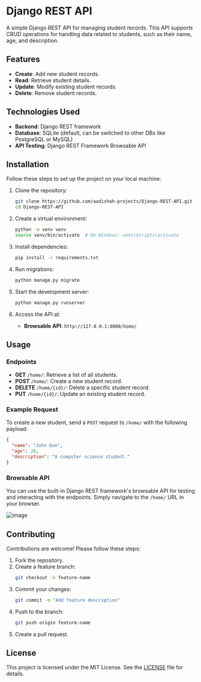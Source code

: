 # Django REST API

A simple Django REST API for managing student records. This API supports CRUD operations for handling data related to students, such as their name, age, and description.

## Features

- **Create**: Add new student records.
- **Read**: Retrieve student details.
- **Update**: Modify existing student records.
- **Delete**: Remove student records.

## Technologies Used

- **Backend**: Django REST framework
- **Database**: SQLite (default, can be switched to other DBs like PostgreSQL or MySQL)
- **API Testing**: Django REST Framework Browsable API

## Installation

Follow these steps to set up the project on your local machine:

1. Clone the repository:
   ```bash
   git clone https://github.com/aadishah-projects/Django-REST-API.git
   cd Django-REST-API
   ```

2. Create a virtual environment:
   ```bash
   python -m venv venv
   source venv/bin/activate  # On Windows: venv\Scripts\activate
   ```

3. Install dependencies:
   ```bash
   pip install -r requirements.txt
   ```

4. Run migrations:
   ```bash
   python manage.py migrate
   ```

5. Start the development server:
   ```bash
   python manage.py runserver
   ```

6. Access the API at:
   - **Browsable API**: `http://127.0.0.1:8000/home/`

## Usage

### Endpoints

- **GET** `/home/`: Retrieve a list of all students.
- **POST** `/home/`: Create a new student record.
- **DELETE** `/home/{id}/`: Delete a specific student record.
- **PUT** `/home/{id}/`: Update an existing student record.

### Example Request

To create a new student, send a `POST` request to `/home/` with the following payload:

```json
{
  "name": "John Doe",
  "age": 20,
  "description": "A computer science student."
}
```

### Browsable API

You can use the built-in Django REST framework's browsable API for testing and interacting with the endpoints. Simply navigate to the `/home/` URL in your browser.

![image](https://github.com/user-attachments/assets/4ee0e5aa-6859-406b-8a6d-08623d876268)

## Contributing

Contributions are welcome! Please follow these steps:

1. Fork the repository.
2. Create a feature branch:
   ```bash
   git checkout -b feature-name
   ```
3. Commit your changes:
   ```bash
   git commit -m "Add feature description"
   ```
4. Push to the branch:
   ```bash
   git push origin feature-name
   ```
5. Create a pull request.

## License

This project is licensed under the MIT License. See the [LICENSE](LICENSE) file for details.
